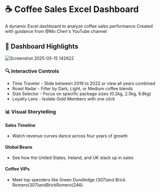 # ☕ Coffee Sales Excel Dashboard
A dynamic Excel dashboard to analyze coffee sales performance
Created with guidance from @Mo Chen's YouTube channel

## 🌟 Dashboard Highlights

![Screenshot 2025-05-15 142622](https://github.com/user-attachments/assets/b56823b4-bfac-41a2-84b1-081200d32506)

### 🔍 Interactive Controls
- Time Traveler - Slide between 2019 to 2022 or view all years combined
- Roast Radar - Filter by Dark, Light, or Medium coffee blends
- Size Selector - Focus on specific package sizes (0.2kg, 2.5kg, 6.8kg)
- Loyalty Lens - Isolate Gold Members with one click

### 📊 Visual Storytelling
#### Sales Timeline
- Watch revenue curves dance across four years of growth
#### Global Beans
- See how the United States, Ireland, and UK stack up in sales
#### Coffee VIPs
- Meet top spenders like Green Dundledge (307)and Brick Romero(307)andBrickRomero(246)

